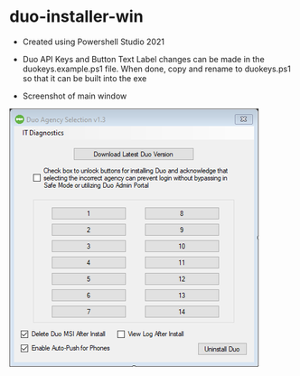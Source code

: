 # duo-installer-win
- Created using Powershell Studio 2021

- Duo API Keys and Button Text Label changes can be made in the duokeys.example.ps1 file. When done, copy and rename to duokeys.ps1 so that it can be built into the exe

- Screenshot of main window

![main-window](screenshots/main-window.png)